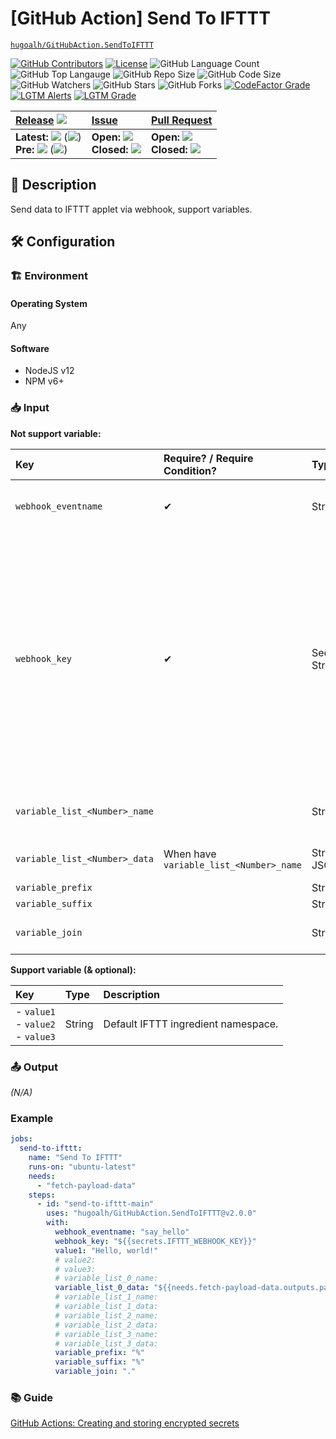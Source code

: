 # \[GitHub Action\] Send To IFTTT

[`hugoalh/GitHubAction.SendToIFTTT`](https://github.com/hugoalh/GitHubAction.SendToIFTTT)

[![GitHub Contributors](https://img.shields.io/github/contributors/hugoalh/GitHubAction.SendToIFTTT?logo=github&logoColor=ffffff&style=flat-square)](https://github.com/hugoalh/GitHubAction.SendToIFTTT/graphs/contributors)
[![License](https://img.shields.io/github/license/hugoalh/GitHubAction.SendToIFTTT?logo=github&logoColor=ffffff&style=flat-square)](./LICENSE.md)
![GitHub Language Count](https://img.shields.io/github/languages/count/hugoalh/GitHubAction.SendToIFTTT?logo=github&logoColor=ffffff&style=flat-square)
![GitHub Top Langauge](https://img.shields.io/github/languages/top/hugoalh/GitHubAction.SendToIFTTT?logo=github&logoColor=ffffff&style=flat-square)
![GitHub Repo Size](https://img.shields.io/github/repo-size/hugoalh/GitHubAction.SendToIFTTT?logo=github&logoColor=ffffff&style=flat-square)
![GitHub Code Size](https://img.shields.io/github/languages/code-size/hugoalh/GitHubAction.SendToIFTTT?logo=github&logoColor=ffffff&style=flat-square)
![GitHub Watchers](https://img.shields.io/github/watchers/hugoalh/GitHubAction.SendToIFTTT?logo=github&logoColor=ffffff&style=flat-square)
![GitHub Stars](https://img.shields.io/github/stars/hugoalh/GitHubAction.SendToIFTTT?logo=github&logoColor=ffffff&style=flat-square)
![GitHub Forks](https://img.shields.io/github/forks/hugoalh/GitHubAction.SendToIFTTT?logo=github&logoColor=ffffff&style=flat-square)
[![CodeFactor Grade](https://img.shields.io/codefactor/grade/github/hugoalh/GitHubAction.SendToIFTTT?logo=codefactor&logoColor=ffffff&style=flat-square)](https://www.codefactor.io/repository/github/hugoalh/githubaction.sendtoifttt)
[![LGTM Alerts](https://img.shields.io/lgtm/alerts/g/hugoalh/GitHubAction.SendToIFTTT.svg?label=%20&logo=lgtm&logoColor=ffffff&style=flat-square)](https://lgtm.com/projects/g/hugoalh/GitHubAction.SendToIFTTT/alerts)
[![LGTM Grade](https://img.shields.io/lgtm/grade/javascript/g/hugoalh/GitHubAction.SendToIFTTT.svg?logo=lgtm&logoColor=ffffff&style=flat-square)](https://lgtm.com/projects/g/hugoalh/GitHubAction.SendToIFTTT/context:javascript)

| **[Release](https://github.com/hugoalh/GitHubAction.SendToIFTTT/releases)** ![](https://img.shields.io/github/downloads/hugoalh/GitHubAction.SendToIFTTT/total?style=flat-square&color=000000&label=%20) | **[Issue](https://github.com/hugoalh/GitHubAction.SendToIFTTT/issues?q=is%3Aissue)** | **[Pull Request](https://github.com/hugoalh/GitHubAction.SendToIFTTT/pulls?q=is%3Apr)** |
|:----|:----|:----|
| **Latest:** ![](https://img.shields.io/github/release/hugoalh/GitHubAction.SendToIFTTT?sort=semver&style=flat-square&color=000000&label=%20) (![](https://img.shields.io/github/release-date/hugoalh/GitHubAction.SendToIFTTT?style=flat-square&color=000000&label=%20))<br />**Pre:** ![](https://img.shields.io/github/release/hugoalh/GitHubAction.SendToIFTTT?include_prereleases&sort=semver&style=flat-square&color=000000&label=%20) (![](https://img.shields.io/github/release-date-pre/hugoalh/GitHubAction.SendToIFTTT?style=flat-square&color=000000&label=%20)) | **Open:** ![](https://img.shields.io/github/issues-raw/hugoalh/GitHubAction.SendToIFTTT?style=flat-square&color=000000&label=%20)<br />**Closed:** ![](https://img.shields.io/github/issues-closed-raw/hugoalh/GitHubAction.SendToIFTTT?style=flat-square&color=000000&label=%20) | **Open:** ![](https://img.shields.io/github/issues-pr-raw/hugoalh/GitHubAction.SendToIFTTT?style=flat-square&color=000000&label=%20)<br />**Closed:** ![](https://img.shields.io/github/issues-pr-closed-raw/hugoalh/GitHubAction.SendToIFTTT?style=flat-square&color=000000&label=%20) |

## 📜 Description

Send data to IFTTT applet via webhook, support variables.

## 🛠 Configuration

### 🏗 Environment

#### Operating System

Any

#### Software

- NodeJS v12
- NPM v6+

### 📥 Input

**Not support variable:**

| **Key** | **Require? / Require Condition?** | **Type** | **Description** |
|:----|:----|:----|:----|
| `webhook_eventname` | ✔ | String | Webhook event name, create from applet "Receive A Web Request - Event Name", keep in lower-case to prevent issue. |
| `webhook_key` | ✔ | Secret String | Webhook key.<br />To obtain it, click `Menu` > `My Services` > `Webhooks` > `Settings`, your key is at `Account Info` > `URL` and after `https://maker.ifttt.com/use/`.<br /><img src="https://i.imgur.com/ihnqN5B.png" width="auto" height="256px" /><br />To regenerate it, click `Edit`.|
| `variable_list_<Number>_name` |  | String | Namespace for this variable list. Only use when having multiple variable lists. Number start at `0`, maximum 4 variable lists. |
| `variable_list_<Number>_data` | When have `variable_list_<Number>_name` | Stringified JSON | Variable list that will use in the data. Number start at `0`, maximum 4 variable lists. |
| `variable_prefix` |  | String | Variable prefix. Default: `%`. |
| `variable_suffix` |  | String | Variable suffix. Default: `%`. |
| `variable_join` |  | String | Variable join if having multiple variable lists, and/or variable list has depth. Default: `_`. |

**Support variable (& optional):**

| **Key** | **Type** | **Description** |
|:----|:----|:----|
| - `value1`<br />- `value2`<br />- `value3` | String | Default IFTTT ingredient namespace. |

### 📤 Output

*(N/A)*

### Example

```yaml
jobs:
  send-to-ifttt:
    name: "Send To IFTTT"
    runs-on: "ubuntu-latest"
    needs:
      - "fetch-payload-data"
    steps:
      - id: "send-to-ifttt-main"
        uses: "hugoalh/GitHubAction.SendToIFTTT@v2.0.0"
        with:
          webhook_eventname: "say_hello"
          webhook_key: "${{secrets.IFTTT_WEBHOOK_KEY}}"
          value1: "Hello, world!"
          # value2:
          # value3:
          # variable_list_0_name:
          variable_list_0_data: "${{needs.fetch-payload-data.outputs.payload-data}}"
          # variable_list_1_name:
          # variable_list_1_data:
          # variable_list_2_name:
          # variable_list_2_data:
          # variable_list_3_name:
          # variable_list_3_data:
          variable_prefix: "%"
          variable_suffix: "%"
          variable_join: "."
```

### 📚 Guide

[GitHub Actions: Creating and storing encrypted secrets](https://help.github.com/en/actions/configuring-and-managing-workflows/creating-and-storing-encrypted-secrets)
